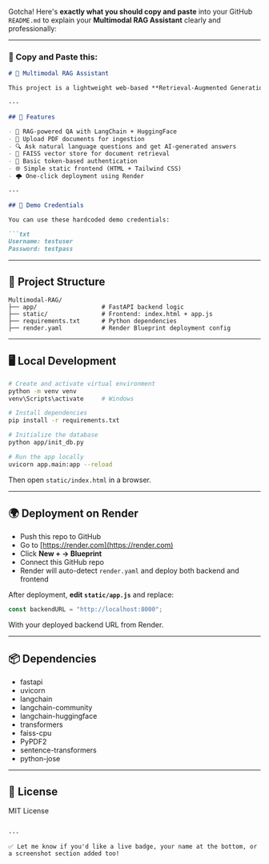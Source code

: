Gotcha! Here's **exactly what you should copy and paste** into your GitHub `README.md` to explain your **Multimodal RAG Assistant** clearly and professionally:

---

### 📄 Copy and Paste this:

```markdown
# 🌾 Multimodal RAG Assistant

This project is a lightweight web-based **Retrieval-Augmented Generation (RAG)** assistant built with **FastAPI**, **LangChain**, and **HuggingFace Transformers**. Users can upload PDFs and ask questions, and the app answers using content from the uploaded documents.

---

## 🚀 Features

- 🧠 RAG-powered QA with LangChain + HuggingFace
- 📄 Upload PDF documents for ingestion
- 🔍 Ask natural language questions and get AI-generated answers
- 💾 FAISS vector store for document retrieval
- 🔐 Basic token-based authentication
- 🌐 Simple static frontend (HTML + Tailwind CSS)
- 🌩️ One-click deployment using Render

---

## 🧪 Demo Credentials

You can use these hardcoded demo credentials:

```txt
Username: testuser
Password: testpass
```

---

## 📁 Project Structure

```
Multimodal-RAG/
├── app/                  # FastAPI backend logic
├── static/               # Frontend: index.html + app.js
├── requirements.txt      # Python dependencies
├── render.yaml           # Render Blueprint deployment config
```

---

## 🖥️ Local Development

```bash
# Create and activate virtual environment
python -m venv venv
venv\Scripts\activate     # Windows

# Install dependencies
pip install -r requirements.txt

# Initialize the database
python app/init_db.py

# Run the app locally
uvicorn app.main:app --reload
```

Then open `static/index.html` in a browser.

---

## 🌍 Deployment on Render

- Push this repo to GitHub
- Go to [https://render.com](https://render.com)
- Click **New + → Blueprint**
- Connect this GitHub repo
- Render will auto-detect `render.yaml` and deploy both backend and frontend

After deployment, **edit `static/app.js`** and replace:

```js
const backendURL = "http://localhost:8000";
```

With your deployed backend URL from Render.

---

## 📦 Dependencies

- fastapi
- uvicorn
- langchain
- langchain-community
- langchain-huggingface
- transformers
- faiss-cpu
- PyPDF2
- sentence-transformers
- python-jose

---

## 📃 License

MIT License
```

---

✅ Let me know if you'd like a live badge, your name at the bottom, or a screenshot section added too!
